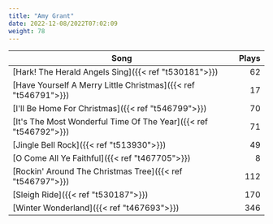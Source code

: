 ```yaml
---
title: "Amy Grant"
date: 2022-12-08/2022T07:02:09
weight: 78
---
```




 Song | Plays 
----- | -----:
[Hark! The Herald Angels Sing]({{< ref "t530181">}}) | 62
[Have Yourself A Merry Little Christmas]({{< ref "t546791">}}) | 17
[I'll Be Home For Christmas]({{< ref "t546799">}}) | 70
[It's The Most Wonderful Time Of The Year]({{< ref "t546792">}}) | 71
[Jingle Bell Rock]({{< ref "t513930">}}) | 49
[O Come All Ye Faithful]({{< ref "t467705">}}) | 8
[Rockin' Around The Christmas Tree]({{< ref "t546797">}}) | 112
[Sleigh Ride]({{< ref "t530187">}}) | 170
[Winter Wonderland]({{< ref "t467693">}}) | 346
